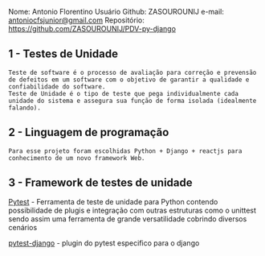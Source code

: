 Nome: Antonio Florentino
Usuário Github: ZASOUROUNIJ
e-mail: antoniocfsjunior@gmail.com
Repositório: https://github.com/ZASOUROUNIJ/PDV-py-django

## 1 - Testes de Unidade
	Teste de software é o processo de avaliação para correção e prevensão de defeitos em um software com o objetivo de garantir a qualidade e confiabilidade do software.
	Teste de Unidade é o tipo de teste que pega individualmente cada unidade do sistema e assegura sua função de forma isolada (idealmente falando).

## 2 - Linguagem de programação
	Para esse projeto foram escolhidas Python + Django + reactjs para conhecimento de um novo framework Web.

## 3 - Framework de testes de unidade
[Pytest](https://docs.pytest.org/en/7.4.x/) - Ferramenta de teste de unidade para Python contendo possibilidade de plugis e integração com outras estruturas como o unittest sendo assim uma ferramenta de grande versatilidade cobrindo diversos cenários 

[pytest-django](https://pytest-django.readthedocs.io/en/latest/) - plugin do pytest especifico para o django
